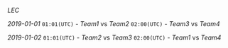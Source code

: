 *LEC*

*2019-01-01*
    `01:01(UTC)` - *Team1* vs *Team2*
    `02:00(UTC)` - *Team3* vs *Team4*

*2019-01-02*
    `01:01(UTC)` - *Team2* vs *Team3*
    `02:00(UTC)` - *Team1* vs *Team4*
